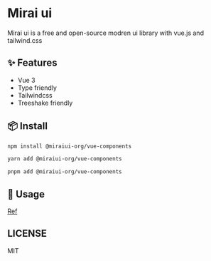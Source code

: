 # Mirai ui

Mirai ui is a free and open-source modren ui library with vue.js and tailwind.css

## ✨ Features

- Vue 3
- Type friendly
- Tailwindcss
- Treeshake friendly

## 📦 Install

```bash
npm install @miraiui-org/vue-components
```

```bash
yarn add @miraiui-org/vue-components
```

```bash
pnpm add @miraiui-org/vue-components
```

## 🔨 Usage

[Ref](https://miraiui.netlify.app/guide/)

## LICENSE

MIT